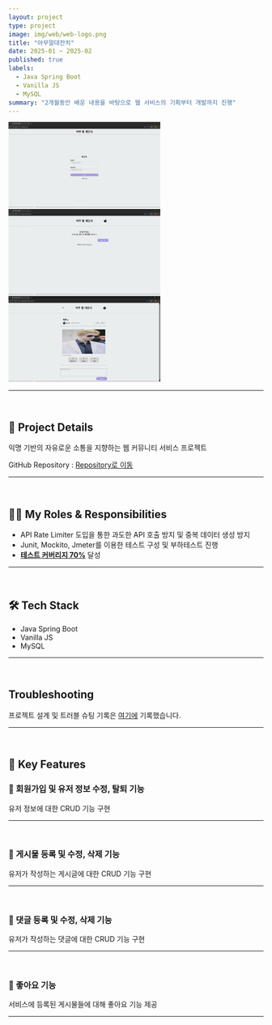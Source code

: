 ```yaml
---
layout: project
type: project
image: img/web/web-logo.png
title: "아무말대잔치"
date: 2025-01 ~ 2025-02
published: true
labels:
  - Java Spring Boot
  - Vanilla JS
  - MySQL
summary: "2개월동안 배운 내용을 바탕으로 웹 서비스의 기획부터 개발까지 진행"
---
```


<div class="text-center p-4">
  <img width="300px" src="../img/web/web-info-1.JPG" class="img-thumbnail" >
  <img width="300px" src="../img/web/web-info-2.JPG" class="img-thumbnail" >
  <img width="300px" src="../img/web/web-info-3.JPG" class="img-thumbnail" >
</div>

<hr>
<br>

<section aria-labelledby="project-details">
  <h2 id="project-details">📌 Project Details</h2>
  <p>익명 기반의 자유로운 소통을 지향하는 웹 커뮤니티 서비스 프로젝트 </p>
  <p>GitHub Repository : <a href="https://github.com/LeRelais/2-jun-nam-community-be"> Repository로 이동 </a></p>
</section>

<hr>
<br>

<section aria-labelledby="roles">
  <h2 id="roles">👨‍💻 My Roles &amp; Responsibilities</h2>
  <ul>
    <li> API Rate Limiter 도입을 통한 과도한 API 호출 방지 및 중복 데이터 생성 방지 </li>
    <li> Junit, Mockito, Jmeter를 이용한 테스트 구성 및 부하테스트 진행 </li>
    <li><u><strong>테스트 커버리지 70%</strong></u> 달성</li>
  </ul>
</section>

<hr>
<br>

<section aria-labelledby="tech">
  <h2 id="tech">🛠️ Tech Stack</h2>
  <ul>
    <li>Java Spring Boot</li>
    <li>Vanilla JS</li>
    <li>MySQL</li>
  </ul>
</section>

<hr>
<br>

<section aria-labelledby="troubleshooting">
  <h2 id="troubleshooting">Troubleshooting</h2>
<p>
    프로젝트 설계 및 트러블 슈팅 기록은 <a href="https://www.notion.so/1e2b7198b66480a58cc1f30845cb9cee?source=copy_link#26eb7198b664805b94b7ce5ed99222b1" target="_blank" rel="noopener noreferrer"><u>여기에</u></a> 기록했습니다.
</p>
</section>

<hr>
<br>

<section aria-labelledby="key-features">
  <h2 id="key-features">🚀 Key Features</h2>

  <article aria-labelledby="web-user">
    <h3 id="caffeine-add">🔹 회원가입 및 유저 정보 수정, 탈퇴 기능 </h3>
    <p> 유저 정보에 대한 CRUD 기능 구현 </p>
  </article>

  <hr>
  <br>
  
  <article aria-labelledby="web-post">
    <h3 id="caffeine-add">🔹 게시물 등록 및 수정, 삭제 기능 </h3>
    <p> 유저가 작성하는 게시글에 대한 CRUD 기능 구현 </p>
  </article>

  <hr>
  <br>
  
  <article aria-labelledby="web-comment">
    <h3 id="caffeine-management">🔹 댓글 등록 및 수정, 삭제 기능 </h3>
    <p>유저가 작성하는 댓글에 대한 CRUD 기능 구현</p>
  </article>
  
  <hr>
  <br>
  
  <article aria-labelledby="web-like">
    <h3 id="feature-realtime">🔹 좋아요 기능</h3>
    <p>서비스에 등록된 게시물들에 대해 좋아요 기능 제공</p>
  </article>
  
  <hr>
  <br>
  
</section>
